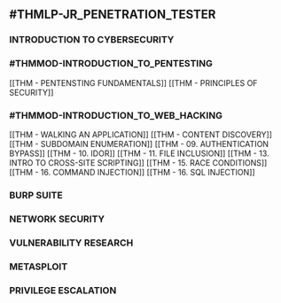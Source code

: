 ## #THMLP-JR_PENETRATION_TESTER

### INTRODUCTION TO CYBERSECURITY

### #THMMOD-INTRODUCTION_TO_PENTESTING 

[[THM - PENTENSTING FUNDAMENTALS]]
[[THM - PRINCIPLES OF SECURITY]]

### #THMMOD-INTRODUCTION_TO_WEB_HACKING

[[THM - WALKING AN APPLICATION]]
[[THM - CONTENT DISCOVERY]]
[[THM - SUBDOMAIN ENUMERATION]]
[[THM - 09. AUTHENTICATION BYPASS]]
[[THM - 10. IDOR]]
[[THM - 11. FILE INCLUSION]]
[[THM - 13. INTRO TO CROSS-SITE SCRIPTING]]
[[THM - 15. RACE CONDITIONS]]
[[THM - 16. COMMAND INJECTION]]
[[THM - 16. SQL INJECTION]]

### BURP SUITE

### NETWORK SECURITY

### VULNERABILITY RESEARCH

### METASPLOIT

### PRIVILEGE ESCALATION